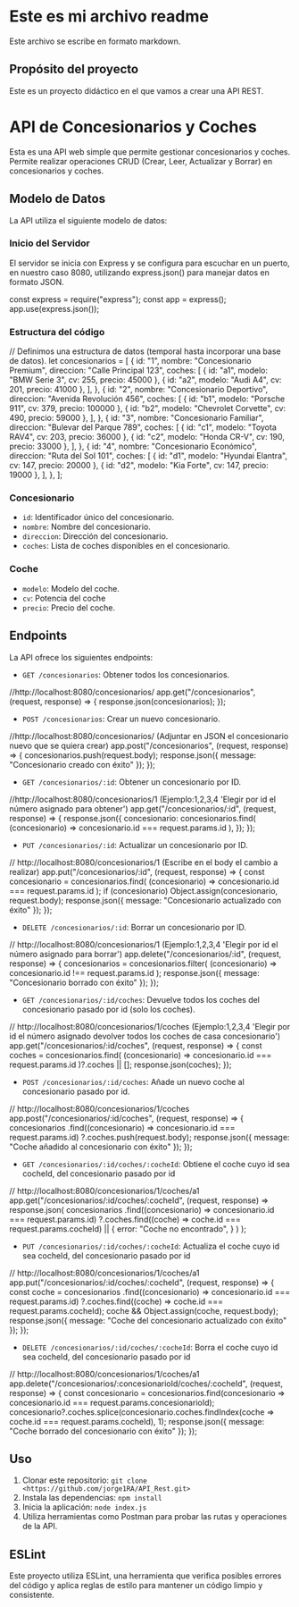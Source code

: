 # Este es mi archivo readme

Este archivo se escribe en formato markdown.

## Propósito del proyecto

Este es un proyecto didáctico en el que vamos a crear una API REST.

# API de Concesionarios y Coches

Esta es una API web simple que permite gestionar concesionarios y coches. Permite realizar operaciones CRUD (Crear, Leer, Actualizar y Borrar) en concesionarios y coches.

## Modelo de Datos

La API utiliza el siguiente modelo de datos:

### Inicio del Servidor

El servidor se inicia con Express y se configura para escuchar en un puerto, en nuestro caso 8080, utilizando express.json() para manejar datos en formato JSON.

const express = require("express");
const app = express();
app.use(express.json());


### Estructura del código

// Definimos una estructura de datos (temporal hasta incorporar una base de datos).
let concesionarios = [
  {
    id: "1",
    nombre: "Concesionario Premium",
    direccion: "Calle Principal 123",
    coches: [
      { id: "a1", modelo: "BMW Serie 3", cv: 255, precio: 45000 },
      { id: "a2", modelo: "Audi A4", cv: 201, precio: 41000 },
    ],
  },
  {
    id: "2",
    nombre: "Concesionario Deportivo",
    direccion: "Avenida Revolución 456",
    coches: [
      { id: "b1", modelo: "Porsche 911", cv: 379, precio: 100000 },
      { id: "b2", modelo: "Chevrolet Corvette", cv: 490, precio: 59000 },
    ],
  },
  {
    id: "3",
    nombre: "Concesionario Familiar",
    direccion: "Bulevar del Parque 789",
    coches: [
      { id: "c1", modelo: "Toyota RAV4", cv: 203, precio: 36000 },
      { id: "c2", modelo: "Honda CR-V", cv: 190, precio: 33000 },
    ],
  },
  {
    id: "4",
    nombre: "Concesionario Económico",
    direccion: "Ruta del Sol 101",
    coches: [
      { id: "d1", modelo: "Hyundai Elantra", cv: 147, precio: 20000 },
      { id: "d2", modelo: "Kia Forte", cv: 147, precio: 19000 },
    ],
  },
];


### Concesionario

- `id`: Identificador único del concesionario.
- `nombre`: Nombre del concesionario.
- `direccion`: Dirección del concesionario.
- `coches`: Lista de coches disponibles en el concesionario.

### Coche

- `modelo`: Modelo del coche.
- `cv`: Potencia del coche 
- `precio`: Precio del coche.

## Endpoints

La API ofrece los siguientes endpoints:

- `GET /concesionarios`: Obtener todos los concesionarios.

//http://localhost:8080/concesionarios/
app.get("/concesionarios", (request, response) => {
  response.json(concesionarios);
});

- `POST /concesionarios`: Crear un nuevo concesionario.

//http://localhost:8080/concesionarios/ (Adjuntar en JSON el concesionario nuevo que se quiera crear)
app.post("/concesionarios", (request, response) => {
  concesionarios.push(request.body);
  response.json({ message: "Concesionario creado con éxito" });
});

- `GET /concesionarios/:id`: Obtener un concesionario por ID.

//http://localhost:8080/concesionarios/1 (Ejemplo:1,2,3,4 'Elegir por id el número asignado para obtener')
app.get("/concesionarios/:id", (request, response) => {
  response.json({
    concesionario: concesionarios.find(
      (concesionario) => concesionario.id === request.params.id
    ),
  });
});

- `PUT /concesionarios/:id`: Actualizar un concesionario por ID.

// http://localhost:8080/concesionarios/1 (Escribe en el body el cambio a realizar)
app.put("/concesionarios/:id", (request, response) => {
  const concesionario = concesionarios.find(
    (concesionario) => concesionario.id === request.params.id
  );
  if (concesionario) Object.assign(concesionario, request.body);
  response.json({ message: "Concesionario actualizado con éxito" });
});

- `DELETE /concesionarios/:id`: Borrar un concesionario por ID.

// http://localhost:8080/concesionarios/1 (Ejemplo:1,2,3,4 'Elegir por id el número asignado para borrar')
app.delete("/concesionarios/:id", (request, response) => {
  concesionarios = concesionarios.filter(
    (concesionario) => concesionario.id !== request.params.id
  );
  response.json({ message: "Concesionario borrado con éxito" });
});

- `GET /concesionarios/:id/coches`: Devuelve todos los coches del concesionario pasado por id (solo los coches).

// http://localhost:8080/concesionarios/1/coches (Ejemplo:1,2,3,4 'Elegir por id el número asignado devolver todos los coches de casa concesionario')
app.get("/concesionarios/:id/coches", (request, response) => {
  const coches =
    concesionarios.find(
      (concesionario) => concesionario.id === request.params.id
    )?.coches || [];
  response.json(coches);
});

- `POST /concesionarios/:id/coches`: Añade un nuevo coche al concesionario pasado por id.

// http://localhost:8080/concesionarios/1/coches
app.post("/concesionarios/:id/coches", (request, response) => {
  concesionarios
    .find((concesionario) => concesionario.id === request.params.id)
    ?.coches.push(request.body);
  response.json({ message: "Coche añadido al concesionario con éxito" });
});

- `GET /concesionarios/:id/coches/:cocheId`: Obtiene el coche cuyo id sea cocheId, del concesionario pasado por id

// http://localhost:8080/concesionarios/1/coches/a1
app.get("/concesionarios/:id/coches/:cocheId", (request, response) =>
  response.json(
    concesionarios
      .find((concesionario) => concesionario.id === request.params.id)
      ?.coches.find((coche) => coche.id === request.params.cocheId) || {
      error: "Coche no encontrado",
    }
  )
);

- `PUT /concesionarios/:id/coches/:cocheId`: Actualiza el coche cuyo id sea cocheId, del concesionario pasado por id

// http://localhost:8080/concesionarios/1/coches/a1
app.put("/concesionarios/:id/coches/:cocheId", (request, response) => {
  const coche = concesionarios
    .find((concesionario) => concesionario.id === request.params.id)
    ?.coches.find((coche) => coche.id === request.params.cocheId);
  coche && Object.assign(coche, request.body);
  response.json({ message: "Coche del concesionario actualizado con éxito" });
});

- `DELETE /concesionarios/:id/coches/:cocheId`: Borra el coche cuyo id sea cocheId, del concesionario pasado por id

// http://localhost:8080/concesionarios/1/coches/a1
app.delete("/concesionarios/:concesionarioId/coches/:cocheId", (request, response) => {
  const concesionario = concesionarios.find(concesionario => concesionario.id === request.params.concesionarioId);
  concesionario?.coches.splice(concesionario.coches.findIndex(coche => coche.id === request.params.cocheId), 1);
  response.json({ message: "Coche borrado del concesionario con éxito" });
});


## Uso

1. Clonar este repositorio: `git clone <https://github.com/jorge1RA/API_Rest.git>`
2. Instala las dependencias: `npm install`
3. Inicia la aplicación: `node index.js`
4. Utiliza herramientas como Postman para probar las rutas y operaciones de la API.

## ESLint

Este proyecto utiliza ESLint, una herramienta que verifica posibles errores del código y aplica reglas de estilo para mantener un código limpio y consistente.
